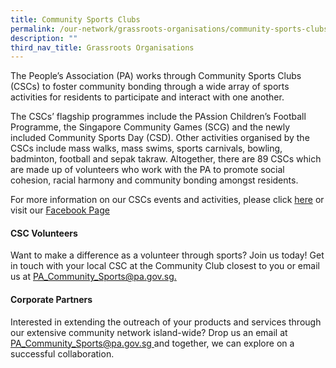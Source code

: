 ```yaml
---
title: Community Sports Clubs
permalink: /our-network/grassroots-organisations/community-sports-clubs/
description: ""
third_nav_title: Grassroots Organisations
---
```

The People’s Association (PA) works through Community Sports Clubs (CSCs) to foster community bonding through a wide array of sports activities for residents to participate and interact with one another.

The CSCs’ flagship programmes include the PAssion Children’s Football Programme, the Singapore Community Games (SCG) and the newly included Community Sports Day (CSD). Other activities organised by the CSCs include mass walks, mass swims, sports carnivals, bowling, badminton, football and sepak takraw. Altogether, there are 89 CSCs which are made up of volunteers who work with the PA to promote social cohesion, racial harmony and community bonding amongst residents.

For more information on our CSCs events and activities, please click  [here](/our-programmes/community-sports) or visit our [Facebook Page](https://www.facebook.com/PACommunitySportsNetwork/)

#### CSC Volunteers
Want to make a difference as a volunteer through sports? Join us today!
Get in touch with your local CSC at the Community Club closest to you or email us at [PA_Community_Sports@pa.gov.sg.](PA_Community_Sports@pa.gov.sg.)

#### Corporate Partners

Interested in extending the outreach of your products and services through our extensive community network island-wide? Drop us an email at [ PA_Community_Sports@pa.gov.sg ](PA_Community_Sports@pa.gov.sg) and together, we can explore on a successful collaboration.